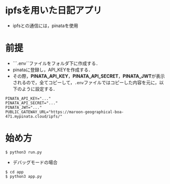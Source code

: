 # ipfsを用いた日記アプリ
- ipfsとの通信には，pinataを使用

# 前提
- ```.env``ファイルをフォルダ下に作成する．
- pinataに登録し，API_KEYを作成する．
- その際，**PINATA_API_KEY**，**PINATA_API_SECRET**，**PINATA_JWT**が表示されるので，全てコピーして，```.env```ファイルではコピーした内容を元に，以下のように設定する．
```
PINATA_API_KEY="..."
PINATA_API_SECRET="..."
PINATA_JWT="..."
PUBLIC_GATEWAY_URL="https://maroon-geographical-boa-471.mypinata.cloud/ipfs/"
```


# 始め方
```
$ python3 run.py
```

- デバッグモードの場合
```
$ cd app
$ python3 app.py
```

